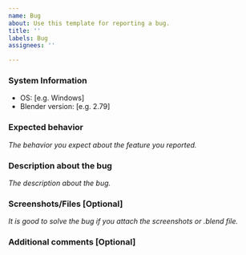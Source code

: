 ```yaml
---
name: Bug
about: Use this template for reporting a bug.
title: ''
labels: Bug
assignees: ''

---
```


### System Information

* OS: [e.g. Windows]
* Blender version: [e.g. 2.79]

### Expected behavior

*The behavior you expect about the feature you reported.*

### Description about the bug

*The description about the bug.*

### Screenshots/Files [Optional]

*It is good to solve the bug if you attach the screenshots or .blend file.*

### Additional comments [Optional]
